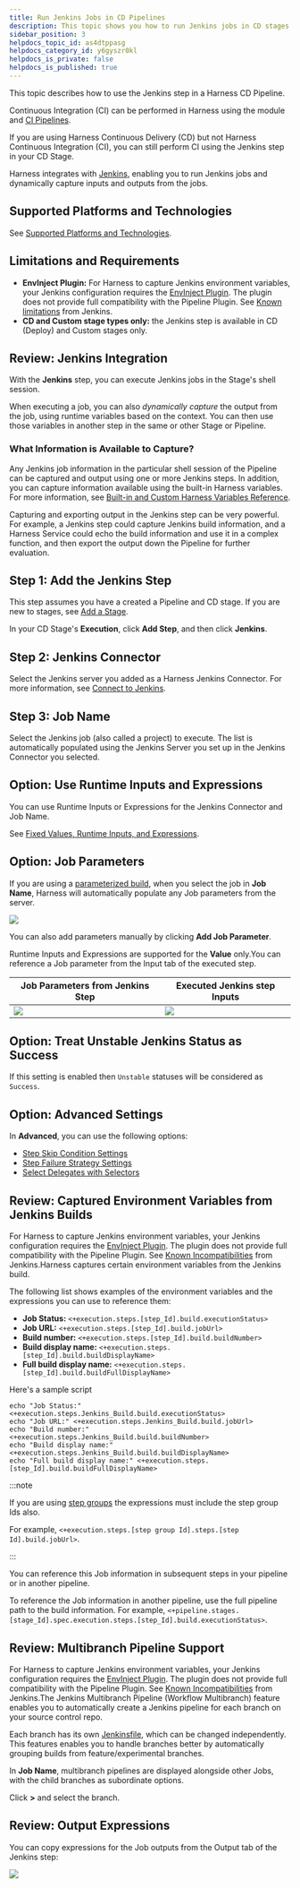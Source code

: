 ```yaml
---
title: Run Jenkins Jobs in CD Pipelines
description: This topic shows you how to run Jenkins jobs in CD stages.
sidebar_position: 3
helpdocs_topic_id: as4dtppasg
helpdocs_category_id: y6gyszr0kl
helpdocs_is_private: false
helpdocs_is_published: true
---
```


This topic describes how to use the Jenkins step in a Harness CD Pipeline.

Continuous Integration (CI) can be performed in Harness using the module and [CI Pipelines](../../../continuous-integration/ci-quickstarts/ci-pipeline-basics.md).

If you are using Harness Continuous Delivery (CD) but not Harness Continuous Integration (CI), you can still perform CI using the Jenkins step in your CD Stage.

Harness integrates with [Jenkins](https://jenkins.io/), enabling you to run Jenkins jobs and dynamically capture inputs and outputs from the jobs. 

## Supported Platforms and Technologies

See [Supported Platforms and Technologies](../../../first-gen/starthere-firstgen/supported-platforms.md).

## Limitations and Requirements

* **EnvInject Plugin:** For Harness to capture Jenkins environment variables, your Jenkins configuration requires the [EnvInject Plugin](https://wiki.jenkins.io/display/JENKINS/EnvInject+Plugin). The plugin does not provide full compatibility with the Pipeline Plugin. See [Known limitations](https://plugins.jenkins.io/envinject) from Jenkins.
* **CD and Custom stage types only:** the Jenkins step is available in CD (Deploy) and Custom stages only.

## Review: Jenkins Integration

With the **Jenkins** step, you can execute Jenkins jobs in the Stage's shell session.

When executing a job, you can also *dynamically capture* the output from the job, using runtime variables based on the context. You can then use those variables in another step in the same or other Stage or Pipeline.

### What Information is Available to Capture?

Any Jenkins job information in the particular shell session of the Pipeline can be captured and output using one or more Jenkins steps. In addition, you can capture information available using the built-in Harness variables. For more information, see [Built-in and Custom Harness Variables Reference](../../../platform/12_Variables-and-Expressions/harness-variables.md).

Capturing and exporting output in the Jenkins step can be very powerful. For example, a Jenkins step could capture Jenkins build information, and a Harness Service could echo the build information and use it in a complex function, and then export the output down the Pipeline for further evaluation.

## Step 1: Add the Jenkins Step

This step assumes you have a created a Pipeline and CD stage. If you are new to stages, see [Add a Stage](../../../platform/8_Pipelines/add-a-stage.md).

In your CD Stage's **Execution**, click **Add Step**, and then click **Jenkins**.

## Step 2: Jenkins Connector

Select the Jenkins server you added as a Harness Jenkins Connector. For more information, see [Connect to Jenkins](../../../platform/7_Connectors/connect-to-jenkins.md).

## Step 3: Job Name

Select the Jenkins job (also called a project) to execute. The list is automatically populated using the Jenkins Server you set up in the Jenkins Connector you selected.

## Option: Use Runtime Inputs and Expressions

You can use Runtime Inputs or Expressions for the Jenkins Connector and Job Name.

See [Fixed Values, Runtime Inputs, and Expressions](../../../platform/20_References/runtime-inputs.md).

## Option: Job Parameters

If you are using a [parameterized build](https://wiki.jenkins.io/display/JENKINS/Parameterized+Build), when you select the job in **Job Name**, Harness will automatically populate any Job parameters from the server.

![](./static/run-jenkins-jobs-in-cd-pipelines-30.png)

You can also add parameters manually by clicking **Add Job Parameter**.

Runtime Inputs and Expressions are supported for the **Value** only.You can reference a Job parameter from the Input tab of the executed step.


| **Job Parameters from Jenkins Step** | **Executed Jenkins step Inputs** |
| --- | --- |
| ![](static/jenkinsparamfromjenkins.png) | ![](static/xecutedjenkinsinputs.png) |

## Option: Treat Unstable Jenkins Status as Success

If this setting is enabled then `Unstable` statuses will be considered as `Success`.

## Option: Advanced Settings

In **Advanced**, you can use the following options:

* [Step Skip Condition Settings](../../../platform/8_Pipelines/w_pipeline-steps-reference/step-skip-condition-settings.md)
* [Step Failure Strategy Settings](../../../platform/8_Pipelines/w_pipeline-steps-reference/step-failure-strategy-settings.md)
* [Select Delegates with Selectors](../../../platform/2_Delegates/delegate-guide/select-delegates-with-selectors.md)

## Review: Captured Environment Variables from Jenkins Builds

For Harness to capture Jenkins environment variables, your Jenkins configuration requires the [EnvInject Plugin](https://wiki.jenkins.io/display/JENKINS/EnvInject+Plugin). The plugin does not provide full compatibility with the Pipeline Plugin. See [Known Incompatibilities](https://wiki.jenkins.io/display/JENKINS/EnvInject+Plugin#EnvInjectPlugin-Knownincompatibilities) from Jenkins.Harness captures certain environment variables from the Jenkins build.

The following list shows examples of the environment variables and the expressions you can use to reference them:

* **Job Status:** `<+execution.steps.[step_Id].build.executionStatus>`
* **Job URL:** `<+execution.steps.[step_Id].build.jobUrl>`
* **Build number:** `<+execution.steps.[step_Id].build.buildNumber>`
* **Build display name:** `<+execution.steps.[step_Id].build.buildDisplayName>`
* **Full build display name:** `<+execution.steps.[step_Id].build.buildFullDisplayName>`

Here's a sample script 

```
echo "Job Status:" <+execution.steps.Jenkins_Build.build.executionStatus>
echo "Job URL:" <+execution.steps.Jenkins_Build.build.jobUrl>
echo "Build number:" <+execution.steps.Jenkins_Build.build.buildNumber>
echo "Build display name:" <+execution.steps.Jenkins_Build.build.buildDisplayName>
echo "Full build display name:" <+execution.steps.[step_Id].build.buildFullDisplayName>
```

:::note

If you are using [step groups](../../cd-technical-reference/cd-gen-ref-category/step-groups.md) the expressions must include the step group Ids also.

For example, `<+execution.steps.[step group Id].steps.[step Id].build.jobUrl>`.

:::

You can reference this Job information in subsequent steps in your pipeline or in another pipeline.

To reference the Job information in another pipeline, use the full pipeline path to the build information. For example, `<+pipeline.stages.[stage_Id].spec.execution.steps.[step_Id].build.executionStatus>`.

## Review: Multibranch Pipeline Support

For Harness to capture Jenkins environment variables, your Jenkins configuration requires the [EnvInject Plugin](https://wiki.jenkins.io/display/JENKINS/EnvInject+Plugin). The plugin does not provide full compatibility with the Pipeline Plugin. See [Known Incompatibilities](https://wiki.jenkins.io/display/JENKINS/EnvInject+Plugin#EnvInjectPlugin-Knownincompatibilities) from Jenkins.The Jenkins Multibranch Pipeline (Workflow Multibranch) feature enables you to automatically create a Jenkins pipeline for each branch on your source control repo.

Each branch has its own [Jenkinsfile](https://jenkins.io/doc/book/pipeline/jenkinsfile/), which can be changed independently. This features enables you to handle branches better by automatically grouping builds from feature/experimental branches.

In **Job Name**, multibranch pipelines are displayed alongside other Jobs, with the child branches as subordinate options.

Click **>** and select the branch.

## Review: Output Expressions

You can copy expressions for the Job outputs from the Output tab of the Jenkins step:

![](./static/run-jenkins-jobs-in-cd-pipelines-31.png)